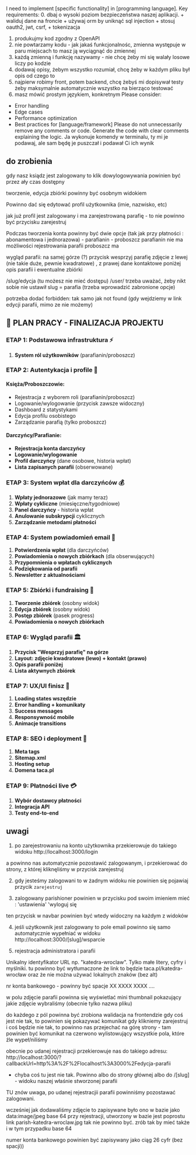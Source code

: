 I need to implement [specific functionality] in [programming language].
Key requirements:
0. dbaj o wysoki poziom bezpieczeństwa naszej aplikacji. 
    + waliduj dane na froncie
    + używaj orm by uniknąć sql injection
    + stosuj oauth2, jwt, csrf, 
    + tokenizacja
1. produkujmy kod zgodny z OpenAPI
1. nie powtarzamy kodu - jak jakaś funkcjonalnośc, zmienna występuje w paru miejscach to masz ją wyciągnąć do zmiennej
2. każdą zmienną i funkcję nazywamy - nie chcę żeby mi się walały losowe liczy po kodzie
3. dodawaj opisy, żebym wszystko rozumiał, chcę żeby w każdym pliku był opis od czego to
4. najpierw robimy front, potem backend, chcę żebyś mi dopisywał testy żeby maksymalnie automatycznie wszystko na bierząco testować
5. masz mówić prostym językiem, konkretnym
Please consider:
- Error handling
- Edge cases
- Performance optimization
- Best practices for [language/framework]
Please do not unnecessarily remove any comments or code.
Generate the code with clear comments explaining the logic.
Ja wykonuje komendy w terminalu, ty mi je podawaj, ale sam będę je puszczał i podawał Ci ich wynik



## do zrobienia

gdy nasz ksiądz jest zalogowany to klik dowylogowywania powinien być przez ały czas dostępny

tworzenie, edycja zbiórki powinny być osobnym widokiem

Powinno dać się edytować profil użytkownika 
(imie, nazwisko, etc)

jak już profil jest zalogowany i ma zarejestrowaną parafię - to nie powinno być przycisku zarejestruj

Podczas tworzenia konta powinny być dwie opcje (tak jak przy płatności : abonamentowa i jednorazowa) - parafianin - proboszcz
parafianin nie ma możliwości rejestrowania parafii
proboszcz ma

wygląd parafii:
na samej górze (?) przycisk wesprzyj parafię
zdjęcie z lewej (nie takie duże, pewnie kwadratowe) , z prawej dane kontaktowe
poniżej opis parafii
i ewentualne zbiórki

/slug/edycja (tu możesz nie mieć dostępu)
/user/
trzeba uważać, żeby nikt sobie nie ustawił slug = parafia (trzeba wprowadzić zabronione opcje)

potrzeba dodać forbidden: tak samo jak not found
(gdy wejdziemy w link edycji parafii, mimo ze nie możemy)



## 🎯 PLAN PRACY - FINALIZACJA PROJEKTU

### **ETAP 1: Podstawowa infrastruktura** ⚡
1. **System ról użytkowników** (parafianin/proboszcz)

### **ETAP 2: Autentykacja i profile** 👥

#### **Księża/Proboszczowie:**
- Rejestracja z wyborem roli (parafianin/proboszcz)
- Logowanie/wylogowanie (przycisk zawsze widoczny)
- Dashboard z statystykami
- Edycja profilu osobistego
- Zarządzanie parafią (tylko proboszcz)

#### **Darczyńcy/Parafianie:**
- **Rejestracja konta darczyńcy**
- **Logowanie/wylogowanie**
- **Profil darczyńcy** (dane osobowe, historia wpłat)
- **Lista zapisanych parafii** (obserwowane)

### **ETAP 3: System wpłat dla darczyńców** 💰
1. **Wpłaty jednorazowe** (jak mamy teraz)
2. **Wpłaty cykliczne** (miesięczne/tygodniowe)
3. **Panel darczyńcy** - historia wpłat
4. **Anulowanie subskrypcji** cyklicznych
5. **Zarządzanie metodami płatności**

### **ETAP 4: System powiadomień email** 📧
1. **Potwierdzenia wpłat** (dla darczyńców)
2. **Powiadomienia o nowych zbiórkach** (dla obserwujących)
3. **Przypomnienia o wpłatach cyklicznych**
4. **Podziękowania od parafii**
5. **Newsletter z aktualnościami**

### **ETAP 5: Zbiórki i fundraising** 🎯
1. **Tworzenie zbiórek** (osobny widok)
2. **Edycja zbiórek** (osobny widok)
3. **Postęp zbiórek** (pasek progress)
4. **Powiadomienia o nowych zbiórkach**

### **ETAP 6: Wygląd parafii** 🏛️
1. **Przycisk "Wesprzyj parafię" na górze**
2. **Layout: zdjęcie kwadratowe (lewo) + kontakt (prawo)**
3. **Opis parafii poniżej**
4. **Lista aktywnych zbiórek**

### **ETAP 7: UX/UI finisz** 🎨
1. **Loading states wszędzie**
2. **Error handling + komunikaty**
3. **Success messages**
4. **Responsywność mobile**
5. **Animacje transitions**

### **ETAP 8: SEO i deployment** 🚀
1. **Meta tags**
2. **Sitemap.xml**
3. **Hosting setup**
4. **Domena taca.pl**

### **ETAP 9: Płatności live** 💳
1. **Wybór dostawcy płatności**
2. **Integracja API**
3. **Testy end-to-end**












## uwagi

1. po zarejestrowaniu na konto użytkownika przekierowuje do takiego widoku
http://localhost:3000/login

a powinno nas automatycznie pozostawić zalogowanym, i przekierować do strony, z której kliknęliśmy w przycisk zarejestruj

2. gdy jesteśmy zalogowani to w żadnym widoku nie powinien się pojawiaj przycik `zarejestruj`

3. zalogowany parishioner powinien w przycisku pod swoim imieniem mieć :
'ustawienia'
'wyloguj się

ten przycisk w navbar powinien być wtedy widoczny na każdym z widoków

4. jeśli użytkownik jest zalogowany to pole email powinno się samo automatycznie wypełniać w widoku http://localhost:3000/[slug]/wsparcie

5. rejestracja administratora i parafii

Unikalny identyfikator URL np. "katedra-wroclaw". Tylko małe litery, cyfry i myślniki.
tu powinno być wytłumaczone że link to będzie taca.pl/katedra-wrocław
oraz że nie można używać lokalnych znaków (bez alt)

nr konta bankowego - powinny być spacje XX XXXX XXXX ....

w polu zdjęcie parafii powinna się wyświetlać mini thumbnail pokazujący jakie zdjęcie wybraliśmy
(obecnie tylko nazwa pliku)


do każdego z pól powinna być zrobiona walidacja na frontendzie
gdy coś jest nie tak, to powinien się pokazywać komunikat
gdy klikniemy zarejestruj i coś będzie nie tak, to powinno nas przejechać na górę strony - tam powinien być komunikat na czerwono wylistowujący wszystkie pola, które źle wypeł/niliśmy

obecnie po udanej rejestracji przekierowuje nas do takiego adresu:
http://localhost:3000/?callbackUrl=http%3A%2F%2Flocalhost%3A3000%2Fedycja-parafii
- chyba coś tu jest nie tak.
Powinno albo do strony głównej
albo do /[slug] - widoku naszej właśnie stworzonej parafii

TU znów uwaga, po udanej rejestracjii parafii powinniśmy pozostawać zalogowani.

wcześniej jak dodawaliśmy zdjęcie to zapisywane było ono w bazie jako data:image/jpeg base 64
przy rejestracji, utworzony w bazie jest poprostu link parish-katedra-wroclaw.jpg
tak nie powinno być. zrób tak by mieć także i w tym przypadku base 64

numer konta bankowego powinien być zapisywany jako ciąg 26 cyfr (bez spacji)) 